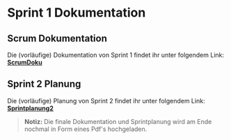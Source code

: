 # Sprint 1 Dokumentation

## Scrum Dokumentation

Die (vorläufige) Dokumentation von Sprint 1 findet ihr unter folgendem Link:
[ **ScrumDoku**](https://docs.google.com/document/d/1E_GZNJKulY9TYafvhyWcc-9sdiH8h-pLCZbn-c4zctA/edit#heading=h.23bns94zn8dm)

## Sprint 2 Planung

Die (vorläufige) Planung von Sprint 2 findet ihr unter folgendem Link:
[ **Sprintplanung2**](https://docs.google.com/document/d/1hrXOrC38e3deQOHGCCfvLxCFULj4qU8iLOL5O1EPKoo/edit#)

> **Notiz:** Die finale Dokumentation und Sprintplanung wird am Ende nochmal in Form eines Pdf's hochgeladen.


